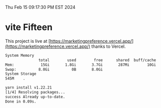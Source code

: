 Thu Feb 15 09:17:30 PM EST 2024

# vite Fifteen


This project is live at [https://marketingpreference.vercel.app/](https://marketingpreference.vercel.app/) thanks to Vercel.

```bash
System Memory
               total        used        free      shared  buff/cache   available
Mem:            15Gi       1.8Gi       3.7Gi       287Mi        10Gi        13Gi
Swap:          8.0Gi          0B       8.0Gi
System Storage
545M	.
```
```bash
yarn install v1.22.21
[1/4] Resolving packages...
success Already up-to-date.
Done in 0.09s.
```
